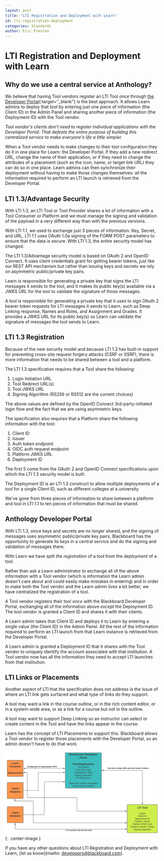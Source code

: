 ```yaml
---
layout: post
title: "LTI Registration and Deployment with Learn"
id: lti-registration-deployment
categories: Standards
author: Eric Preston
---
```


# LTI Registration and Deployment with Learn

## Why do we use a central service at Anthology?

We believe that having Tool vendors register an LTI Tool _once_ through [the Developer Portal](https://developer.anthology.com/){:target="_blank"} is the best approach. It allows Learn admins to deploy that tool by entering just one piece of information (the Client ID) in the Admin Panel and sharing another piece of information (the Deployment ID) with the Tool vendor.

_Tool vendor's clients don't need to register individual applications with the Developer Portal. That defeats the entire purpose of building this centralized service to make everyone's life a little simpler._

When a Tool vendor needs to make changes to their tool configuration they do it in one place for Learn: the Developer Portal. If they add a new redirect URL, change the name of their application, or if they need to change the attributes of a placement (such as the icon, name, or target link URL) they can do so in one place. Learn admins can then synchronize their deployment without having to make those changes themselves: all the information required to perform an LTI launch is retrieved from the Developer Portal.

## LTI 1.3/Advantage Security

With LTI 1.3, an LTI Tool or Tool Provider shares a lot of information with a Tool Consumer or Platform and we must manage the signing and validation of the payload in a very different way than with the previous versions.

With LTI 1.1, we used to exchange just 3 pieces of information: Key, Secret, and URL. LTI 1.1 uses OAuth 1.0a signing of the FORM POST parameters to ensure that the data is secure. With LTI 1.3, the entire security model has changed.

The LTI 1.3/Advantage security model is based on OAuth 2 and OpenID Connect. It uses client credentials grant for getting bearer tokens, just like our REST API mechanism but rather than issuing keys and secrets we rely on asymmetric public/private key pairs.

Learn is responsible for generating a private key that signs the LTI messages it sends to the tool, and it makes its public key(s) available via a JWKS URL for the tool to validate the signature of those messages.

A tool is responsible for generating a private key that it uses to sign OAuth 2 bearer token requests for LTI messages it sends to Learn, such as Deep Linking response, Names and Roles, and Assignment and Grades. It provides a JWKS URL for its public key(s) so Learn can validate the signature of messages the tool sends to Learn.

## LTI 1.3 Registration

Because of the new security model and because LTI 1.3 has built-in support for preventing cross-site request forgery attacks (CSRF or XSRF), there is more information that needs to be shared between a tool and a platform.

The LTI 1.3 specification requires that a Tool share the following:

1. Login Initiation URL
2. Tool Redirect URL(s)
3. Tool JWKS URL
4. Signing Algorithm (RS256 or RS512 are the current choices)

The above values are defined by the OpenID Connect 3rd-party-initiated login flow and the fact that we are using asymmetric keys.

The specification also requires that a Platform share the following information with the tool:

1. Client ID
2. Issuer
3. Auth token endpoint
4. OIDC auth request endpoint
5. Platform JWKS URL
6. Deployment ID

The first 5 come from the OAuth 2 and OpenID Connect specifications upon which the LTI 1.3 security model is built.

The Deployment ID is an LTI 1.3 construct to allow multiple deployments of a tool for a single Client ID, such as different colleges at a university.

We've gone from three pieces of information to share between a platform and tool in LTI 1.1 to ten pieces of information that must be shared.

## Anthology Developer Portal

With LTI 1.3, since keys and secrets are no longer shared, and the signing of messages uses asymmetric public/private key pairs, Blackboard has the opportunity to generate its keys in a central service and do the signing and validation of messages there.

With Learn we have split the _registration_ of a tool from the _deployment_ of a tool.

Rather than ask a Learn administrator to exchange all of the above information with a Tool vendor (which is information the Learn admin doesn't care about and could easily make mistakes in entering) and in order to make both the Tool vendor and the Learn admin lives a bit better, we have centralized the registration of a tool.

A Tool vendor registers their tool _once_ with the Blackboard Developer Portal, exchanging all of the information above _except_ the Deployment ID. The tool vendor is granted a Client ID and shares it with their clients.

A Learn admin takes that Client ID and deploys it to Learn by entering a single value (the Client ID) in the Admin Panel. All the rest of the information required to perform an LTI launch from that Learn instance is retrieved from the Developer Portal.

A Learn admin is granted a Deployment ID that it shares with the Tool vendor to uniquely identify the account associated with that institution. A Tool vendor now has all the information they need to accept LTI launches from that institution.

## LTI Links or Placements

Another aspect of LTI that the specification does not address is the issue of where an LTI link gets surfaced and what type of links do they support.

A tool may want a link in the course outline, or in the rich content editor, or in a system-wide area, or as a link for a course but not in the outline.

A tool may want to support Deep Linking so an instructor can select or create content in the Tool and have the links appear in the course.

Learn has the concept of LTI Placements to support this. Blackboard allows a Tool vendor to register those placements with the Developer Portal, so an admin doesn't have to do that work.

![LTI diagram](/assets/img/ltidiagram.png){: .center-image }

If you have any other questions about LTI Registration and Deployment with Learn, [let us know](mailto: developers@blackboard.com).